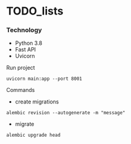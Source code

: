 # TODO_lists
### Technology
* Python 3.8
* Fast API
* Uvicorn


Run project
```
uvicorn main:app --port 8001
```

Commands
* create migrations
```
alembic revision --autogenerate -m "message"
```
* migrate
```
alembic upgrade head
```
